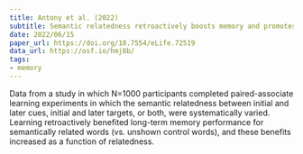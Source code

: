 ```yaml
---
title: Antony et al. (2022)
subtitle: Semantic relatedness retroactively boosts memory and promotes memory interdependence across episodes
date: 2022/06/15
paper_url: https://doi.org/10.7554/eLife.72519
data_url: https://osf.io/hmj8b/
tags:
- memory
---
```


Data from a study in which N=1000 participants completed paired-associate learning experiments in which the semantic relatedness between initial and later cues, initial and later targets, or both, were systematically varied. Learning retroactively benefited long-term memory performance for semantically related words (vs. unshown control words), and these benefits increased as a function of relatedness.
